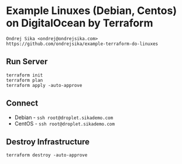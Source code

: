 # Example Linuxes (Debian, Centos) on DigitalOcean by Terraform

    Ondrej Sika <ondrej@ondrejsika.com>
    https://github.com/ondrejsika/example-terraform-do-linuxes

## Run Server

```
terraform init
terraform plan
terraform apply -auto-approve
```

## Connect

- Debian - `ssh root@droplet.sikademo.com`
- CentOS - `ssh root@droplet.sikademo.com`

## Destroy Infrastructure

```
terraform destroy -auto-approve
```
